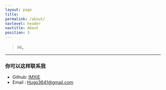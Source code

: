 ```yaml
---
layout: page
title: 
permalink: /about/
navlevel: header
navtitle: About
position: 3
---
```


> Hi，

---


### 你可以这样联系我
- Github: [IMXIE](https://github.com/xcc3641)
- Email : [Hugo3641@gmail.com](mailto:Hogo3641@gmail.com)